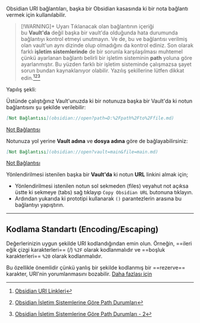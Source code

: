 Obsidian URI bağlantıları, başka bir Obsidian kasasında ki bir nota bağlantı vermek için kullanılabilir. 

> [!WARNING]+ Uyarı 
>Tıklanacak olan bağlantının içeriği bu **Vault'da** değil başka bir vault'da olduğunda hata durumunda bağlantıyı kontrol etmeyi unutmayın. Ve de, bu ve bağlantısı verilmiş olan vault'un aynı dizinde olup olmadığını da kontrol ediniz. Son olarak farklı **işletim sistemlerinde** de bir sorunla karşılaşılması muhtemel çünkü ayarlanan bağlantı belirli bir işletim sisteminin **path** yoluna göre ayarlanmıştır. Bu yüzden farklı bir işletim sisteminde çalışmazsa şayet sorun bundan kaynaklanıyor olabilir. Yazılış şekillerine lütfen dikkat edin.[^1][^2][^3]

Yapılış şekli:

Üstünde çalıştığınız Vault'unuzda ki bir notunuza başka bir Vault'da ki notun bağlantısını şu şekilde verilebilir:

```md
[Not Bağlantısı](obsidian://open?path=D:%2Fpath%2Fto%2Ffile.md)
```

[Not Bağlantısı](obsidian://open?path=D:%2Fpath%2Fto%2Ffile.md)

Notunuza yol yerine **Vault adına** ve **dosya adına** göre de bağlayabilirsiniz:
```md
[Not Bağlantısı](obsidian://open?vault=main&file=main.md)
```
[Not Bağlantısı](obsidian://open?vault=main&file=main.md)

Yönlendirilmesi istenilen başka bir **Vault'da** ki notun **URL** linkini almak için;

- Yönlendirilmesi istenilen notun sol sekmeden (files) veyahut not açıksa üstte ki sekmeye (tabs) sağ tıklayıp `Copy Obsidian URL` butonuna tıklayın.
- Ardından yukarıda ki prototipi kullanarak `()` parantezlerin arasına bu bağlantıyı yapıştırın.

---
## Kodlama Standartı (Encoding/Escaping)

Değerlerinizin uygun şekilde URI kodlandığından emin olun. Örneğin, ==ileri eğik çizgi karakterleri== (/) `%2F` olarak kodlanmalıdır ve ==boşluk karakterleri== `%20` olarak kodlanmalıdır.

Bu özellikle önemlidir çünkü yanlış bir şekilde kodlanmış bir ==rezerve== karakter, URI'nin yorumlanmasını bozabilir. [Daha fazlası için](https://en.wikipedia.org/wiki/Percent-encoding)

[^1]:[Obsidian URI Linkleri](https://help.obsidian.md/Concepts/Obsidian+URI)
 [^2]:[Obsidian İşletim Sistemlerine Göre Path Durumları](https://vinzent03.github.io/obsidian-advanced-uri/getting_started)
 [^3]:[Obsidian İşletim Sistemlerine Göre Path Durumları - 2](https://help.obsidian.md/Concepts/Obsidian+URI)
